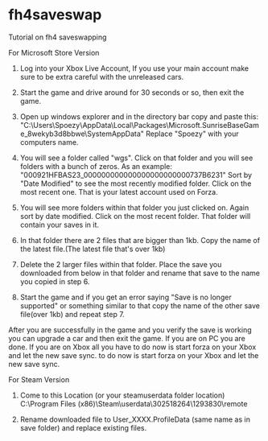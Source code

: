 # fh4saveswap
Tutorial on fh4 saveswapping


For Microsoft Store Version

1. Log into your Xbox Live Account, If you use your main account make sure to be extra careful with the unreleased cars.

2. Start the game and drive around for 30 seconds or so, then exit the game.

3. Open up windows explorer and in the directory bar copy and paste this: "C:\Users\Spoezy\AppData\Local\Packages\Microsoft.SunriseBaseGame_8wekyb3d8bbwe\SystemAppData"
Replace "Spoezy" with your computers name.

4. You will see a folder called "wgs". Click on that folder and you will see folders with a bunch of zeros. As an example: "000921HFBAS23_000000000000000000000000737B6231"
Sort by "Date Modified" to see the most recently modified folder. Click on the most recent one. That is your latest account used on Forza.

5. You will see more folders within that folder you just clicked on. Again sort by date modified. Click on the most recent folder. That folder will contain your saves in it.

6. In that folder there are 2 files that are bigger than 1kb. Copy the name of the latest file.(The latest file that's over 1kb)

7. Delete the 2 larger files within that folder. Place the save you downloaded from below in that folder and rename that save to the name you copied in step 6.

8. Start the game and if you get an error saying "Save is no longer supported" or something similar to that copy the name of the other save file(over 1kb) and repeat step 7.

After you are successfully in the game and you verify the save is working you can upgrade a car and then exit the game. If you are on PC you are done. If you are on Xbox all you have to do now is start forza on your Xbox and let the new save sync. to do now is start forza on your Xbox and let the new save sync.


For Steam Version
1. Come to this Location (or your steamuserdata folder location) C:\Program Files (x86)\Steam\userdata\302518264\1293830\remote

2. Rename downloaded file to User_XXXX.ProfileData (same name as in save folder) and replace existing files.
